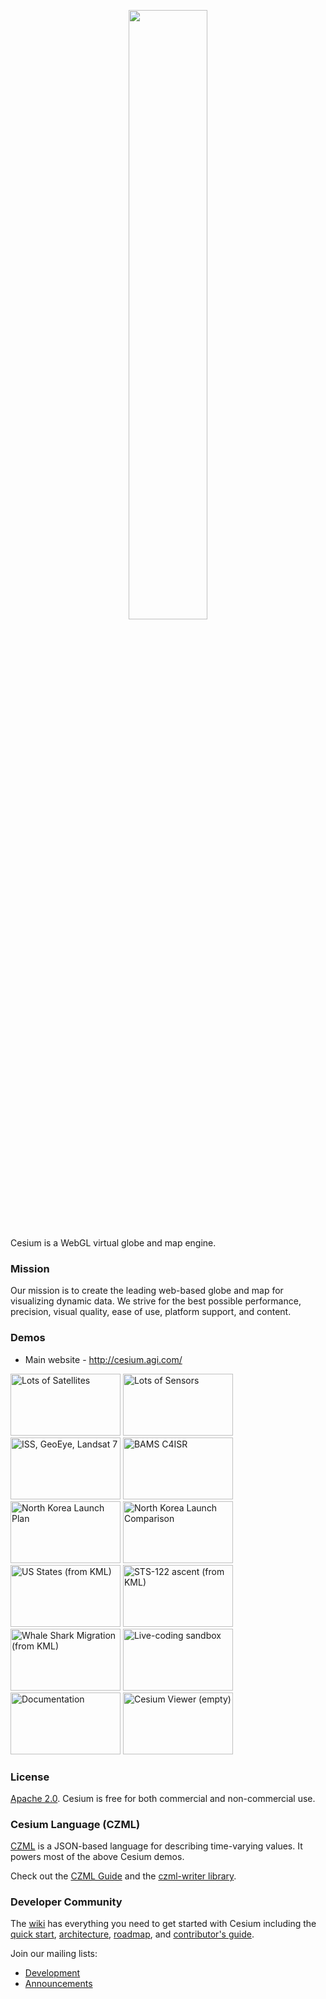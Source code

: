 <p align="center">
<img src="https://github.com/AnalyticalGraphicsInc/cesium/wiki/logos/Cesium_Logo_Color.jpg" width="50%" />
</p>

Cesium is a WebGL virtual globe and map engine.

### Mission ###

Our mission is to create the leading web-based globe and map for visualizing dynamic data.  We strive for the best possible performance, precision, visual quality, ease of use, platform support, and content.

### Demos ###

* Main website - http://cesium.agi.com/

<a href="http://cesium.agi.com/LotsOfSatellites/" title="Lots of Satellites"><img src="http://cesium.agi.com/t-LotsOfSatellites.jpg" width="176" height="99" alt="Lots of Satellites"></a>
<a href="http://cesium.agi.com/CesiumViewer/index.html?source=gallery/LotsOfSensors.czm&play=1&loop=1" title="Lots of Sensors"><img src="http://cesium.agi.com/t-LotsOfSensors.jpg" width="176" height="99" alt="Lots of Sensors"></a>
<a href="http://cesium.agi.com/CesiumViewer/index.html?source=gallery/simple.czm&play=1&loop=1" title="ISS, GeoEye, Landsat 7"><img src="http://cesium.agi.com/t-ISSAndGeoEye.jpg" width="176" height="99" alt="ISS, GeoEye, Landsat 7"></a>
<a href="http://cesium.agi.com/CesiumViewer/index.html?source=gallery/BAMS_C4ISR.czm&play=1&loop=1&timeline=1" title="BAMS C4ISR"><img src="http://cesium.agi.com/t-BAMSC4ISR.jpg" width="176" height="99" alt="BAMS C4ISR"></a>
<a href="http://cesium.agi.com/CesiumViewer/index.html?source=gallery/NorthKoreaLaunch.czm&timeline=1&loop=1&play=1" title="North Korea Launch Plan"><img src="http://cesium.agi.com/t-NorthKoreaLaunch.jpg" width="176" height="99" alt="North Korea Launch Plan"></a>
<a href="http://cesium.agi.com/CesiumViewer/index.html?source=gallery/NorthKoreaLaunchCompare.czm&timeline=1&loop=1&play=1" title="North Korea Launch Comparison"><img src="http://cesium.agi.com/t-NorthKoreaCompare.jpg" width="176" height="99" alt="North Korea Launch Comparison"></a>
<a href="http://cesium.agi.com/CesiumViewer/index.html?source=gallery/us_states.czm&play=1&timeline=1" title="US States (from KML)"><img src="http://cesium.agi.com/t-USStates.jpg" width="176" height="99" alt="US States (from KML)"></a>
<a href="http://cesium.agi.com/CesiumViewer/index.html?source=gallery/STS-122-STS-122Ascent.czm" title="STS-122 ascent (from KML)"><img src="http://cesium.agi.com/t-STS122.jpg" width="176" height="99" alt="STS-122 ascent (from KML)"></a>
<a href="http://cesium.agi.com/CesiumViewer/index.html?source=gallery/whale_shark.czm" title="Whale Shark Migration (from KML)"><img src="http://cesium.agi.com/t-WhaleShark.jpg" width="176" height="99" alt="Whale Shark Migration (from KML)"></a>
<a href="http://cesium.agi.com/Sandbox/Examples/Sandbox/" title="Live-coding sandbox"><img src="http://cesium.agi.com/t-Sandbox.jpg" width="176" height="99" alt="Live-coding sandbox"></a>
<a href="http://cesium.agi.com/Documentation/" title="Documentation"><img src="http://cesium.agi.com/t-CesiumDoc.jpg" width="176" height="99" alt="Documentation"></a>
<a href="http://cesium.agi.com/CesiumViewer/" title="Cesium Viewer (empty)"><img src="http://cesium.agi.com/t-CesiumViewer.jpg" width="176" height="99" alt="Cesium Viewer (empty)"></a>

### License ###

[Apache 2.0](http://www.apache.org/licenses/LICENSE-2.0.html).  Cesium is free for both commercial and non-commercial use.

### Cesium Language (CZML) ###

[CZML](http://cesium.agi.com/czml.html) is a JSON-based language for describing time-varying values.  It powers most of the above Cesium demos.

Check out the [CZML Guide](https://github.com/AnalyticalGraphicsInc/cesium/wiki/Cesium-Language-%28CZML%29-Guide) and the [czml-writer library](https://github.com/AnalyticalGraphicsInc/czml-writer).

### Developer Community ###

The [wiki](https://github.com/AnalyticalGraphicsInc/cesium/wiki) has everything you need to get started with Cesium including the [quick start](https://github.com/AnalyticalGraphicsInc/cesium/wiki/Quick-Start), [architecture](https://github.com/AnalyticalGraphicsInc/cesium/wiki/Architecture), [roadmap](https://github.com/AnalyticalGraphicsInc/cesium/wiki/Roadmap), and [contributor's guide](https://github.com/AnalyticalGraphicsInc/cesium/wiki/Contributor's-Guide).


Join our mailing lists:
* [Development](https://groups.google.com/d/forum/cesium-dev)
* [Announcements](https://groups.google.com/d/forum/cesium-announce)
